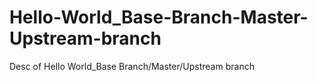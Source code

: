# Hello-World_Base-Branch-Master-Upstream-branch
Desc of Hello World_Base Branch/Master/Upstream branch
